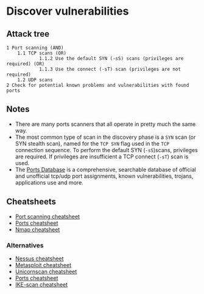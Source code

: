 # Discover vulnerabilities

## Attack tree

```text
1 Port scanning (AND)
    1.1 TCP scans (OR)
            1.1.2 Use the default SYN (-sS) scans (privileges are required) (OR)
            1.1.3 Use the connect (-sT) scan (privileges are not required)
    1.2 UDP scans
2 Check for potential known problems and vulnerabilities with found ports
```
## Notes

* There are many ports scanners that all operate in pretty much the same way. 
* The most common type of scan in the discovery phase is a `SYN` scan (or SYN stealth scan), named for the `TCP SYN` flag used in the `TCP` connection sequence. To perform the default SYN (`-sS`)scans, privileges are required. If privileges are insufficient a TCP connect (`-sT`) scan is used. 
* The [Ports Database](https://www.speedguide.net/ports.php) is a comprehensive, searchable database of official and unofficial tcp/udp port assignments, known vulnerabilities, trojans, applications use and more.

## Cheatsheets

* [Port scanning cheatsheet](cheatsheets:docs/scanning/Port-scanning-cheatsheet)
* [Ports cheatsheet](cheatsheets:docs/scanning/Ports-cheatsheet)
* [Nmap cheatsheet](cheatsheets:docs/scanning/Nmap-cheatsheet)

### Alternatives
* [Nessus cheatsheet](cheatsheets:docs/scanning/Nessus-cheatsheet)
* [Metasploit cheatsheet](https://assets.contentstack.io/v3/assets/blt36c2e63521272fdc/blt2666925c05bfae0c/5e34a63e07e2907e353a2f5b/metasploit-cheat-sheet-2.pdf)
* [Unicornscan cheatsheet](cheatsheets:docs/scanning/Unicornscan-cheatsheet)
* [Ports cheatsheet](cheatsheets:docs/scanning/Ports-cheatsheet)
* [IKE-scan cheatsheet](cheatsheets:docs/scanning/IKE-scan-cheatsheet)
